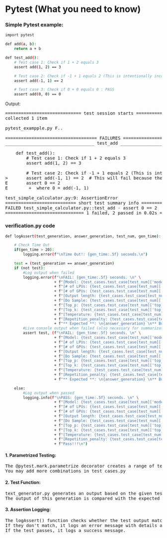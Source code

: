 # Pytest (What you need to know)

### Simple Pytest example:
```bash
import pytest

def add(a, b):
    return a + b

def test_add():
    # Test case 1: Check if 1 + 2 equals 3
    assert add(1, 2) == 3

    # Test case 2: Check if -1 + 1 equals 2 (This is intentionally incorrect)
    assert add(-1, 1) == 2

    # Test case 3: Check if 0 + 0 equals 0 : PASS
    assert add(0, 0) == 0
```
Output:
<pre>
============================= test session starts ==============================
collected 1 item

pytest_exampple.py F..                                         [100%]

=================================== FAILURES ====================================
__________________________________ test_add _____________________________________

    def test_add():
        # Test case 1: Check if 1 + 2 equals 3
        assert add(1, 2) == 3

        # Test case 2: Check if -1 + 1 equals 2 (This is intentionally incorrect)
>       assert add(-1, 1) == 2  # This will fail because the correct answer is 0
E       assert 0 == 2
E        +  where 0 = add(-1, 1)

test_simple_calculator.py:9: AssertionError
=========================== short test summary info ============================
FAILED test_simple_calculator.py::test_add - assert 0 == 2
============================== 1 failed, 2 passed in 0.02s ======================
</pre>


### verification.py code
```bash
def logAssert(test_generation, answer_generation, test_num, gen_time):

    # Check Time Out
    if(gen_time > 20):
        logging.error(f"\nTime Out!: {gen_time:.5f} seconds.\n")

    test = (test_generation == answer_generation)
    if (not test):
        #Log output when failed
        logging.error(f"\nFAIL: {gen_time:.5f} seconds. \n" \
                      + f"[Model: {test_cases.test_case[test_num]['model_name']}], \n" \
                      + f"[# of LPUs: {test_cases.test_case[test_num]['num_of_LPU']}], \n" \
                      + f"[# of GPUs: {test_cases.test_case[test_num]['num_of_GPU']}], \n" \
                      + f"[Output length: {test_cases.test_case[test_num]['output_len']}], \n" \
                      + f"[Do Sample: {test_cases.test_case[test_num]['do_sample']}], \n" \
                      + f"[Top_p: {test_cases.test_case[test_num]['top_p']}], \n" \
                      + f"[Top_k: {test_cases.test_case[test_num]['top_k']}], \n" \
                      + f"[Temperature: {test_cases.test_case[test_num]['temperature']}], \n" \
                      + f"[Repetition_penalty: {test_cases.test_case[test_num]['repetition_penalty']}] \n" \
                      + f"** Expected **: \n{answer_generation} \n** But got **: \n{test_generation}\n")
        #Live console output when failed (also necessary for summarization logging)
        assert test, (f"\nFAIL: {gen_time:.5f} seconds. \n" \
                      + f"[Model: {test_cases.test_case[test_num]['model_name']}], \n" \
                      + f"[# of LPUs: {test_cases.test_case[test_num]['num_of_LPU']}], \n" \
                      + f"[# of GPUs: {test_cases.test_case[test_num]['num_of_GPU']}], \n" \
                      + f"[Output length: {test_cases.test_case[test_num]['output_len']}], \n" \
                      + f"[Do Sample: {test_cases.test_case[test_num]['do_sample']}], \n" \
                      + f"[Top_p: {test_cases.test_case[test_num]['top_p']}], \n" \
                      + f"[Top_k: {test_cases.test_case[test_num]['top_k']}], \n" \
                      + f"[Temperature: {test_cases.test_case[test_num]['temperature']}], \n" \
                      + f"[Repetition_penalty: {test_cases.test_case[test_num]['repetition_penalty']}] \n" \
                      + f"** Expected **: \n{answer_generation} \n** But got **: \n{test_generation}\n")

    else:
        #Log output when passed
        logging.info(f"\nPASS: {gen_time:.5f} seconds. \n" \
                      + f"[Model: {test_cases.test_case[test_num]['model_name']}], \n" \
                      + f"[# of LPUs: {test_cases.test_case[test_num]['num_of_LPU']}], \n" \
                      + f"[# of GPUs: {test_cases.test_case[test_num]['num_of_GPU']}], \n" \
                      + f"[Output length: {test_cases.test_case[test_num]['output_len']}], \n" \
                      + f"[Do Sample: {test_cases.test_case[test_num]['do_sample']}], \n" \
                      + f"[Top_p: {test_cases.test_case[test_num]['top_p']}], \n" \
                      + f"[Top_k: {test_cases.test_case[test_num]['top_k']}], \n" \
                      + f"[Temperature: {test_cases.test_case[test_num]['temperature']}], \n" \
                      + f"[Repetition_penalty: {test_cases.test_case[test_num]['repetition_penalty']}] \n" \
                      + f"Pass!!!\n")
```

#### 1. Parametrized Testing:
<pre>
The @pytest.mark.parametrize decorator creates a range of test cases based on all combinations of i, j, and k.
You may add more combinations in test_cases.py
</pre>

#### 2. Test Function:
<pre>
text_generator.py generates an output based on the given test case(test_cases.test_case[i][j][k]).
The output of this generation is compared with the expected answer in logAssert().
</pre>

#### 3. Assertion Logging:
<pre>
The logAssert() function checks whether the test output matches the expected answer(answer_generation).
If they don't match, it logs an error message with details about the test and raises an assertion error.
If the test passes, it logs a success message.
</pre>








